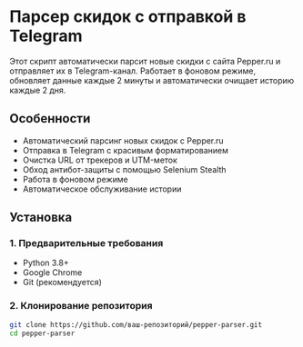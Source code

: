 # Парсер скидок с отправкой в Telegram

Этот скрипт автоматически парсит новые скидки с сайта Pepper.ru и отправляет их в Telegram-канал. Работает в фоновом режиме, обновляет данные каждые 2 минуты и автоматически очищает историю каждые 2 дня.

## Особенности
- Автоматический парсинг новых скидок с Pepper.ru
- Отправка в Telegram с красивым форматированием
- Очистка URL от трекеров и UTM-меток
- Обход антибот-защиты с помощью Selenium Stealth
- Работа в фоновом режиме
- Автоматическое обслуживание истории

## Установка

### 1. Предварительные требования
- Python 3.8+
- Google Chrome
- Git (рекомендуется)

### 2. Клонирование репозитория
```bash
git clone https://github.com/ваш-репозиторий/pepper-parser.git
cd pepper-parser
